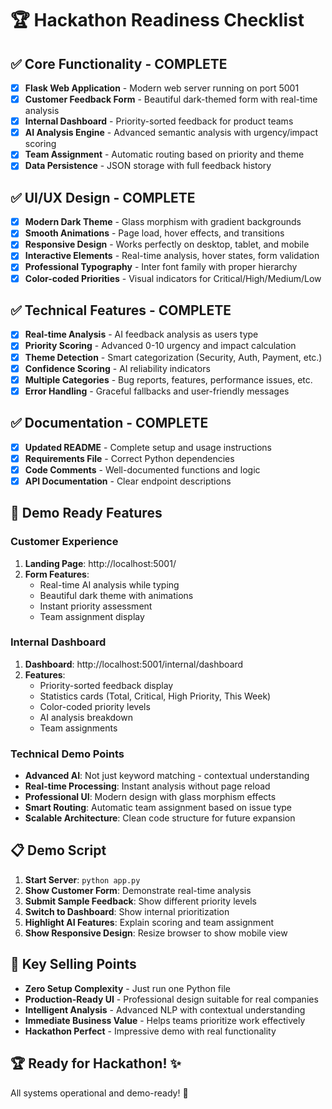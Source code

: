 # 🏆 Hackathon Readiness Checklist

## ✅ Core Functionality - COMPLETE

- [x] **Flask Web Application** - Modern web server running on port 5001
- [x] **Customer Feedback Form** - Beautiful dark-themed form with real-time analysis
- [x] **Internal Dashboard** - Priority-sorted feedback for product teams
- [x] **AI Analysis Engine** - Advanced semantic analysis with urgency/impact scoring
- [x] **Team Assignment** - Automatic routing based on priority and theme
- [x] **Data Persistence** - JSON storage with full feedback history

## ✅ UI/UX Design - COMPLETE

- [x] **Modern Dark Theme** - Glass morphism with gradient backgrounds
- [x] **Smooth Animations** - Page load, hover effects, and transitions
- [x] **Responsive Design** - Works perfectly on desktop, tablet, and mobile
- [x] **Interactive Elements** - Real-time analysis, hover states, form validation
- [x] **Professional Typography** - Inter font family with proper hierarchy
- [x] **Color-coded Priorities** - Visual indicators for Critical/High/Medium/Low

## ✅ Technical Features - COMPLETE

- [x] **Real-time Analysis** - AI feedback analysis as users type
- [x] **Priority Scoring** - Advanced 0-10 urgency and impact calculation
- [x] **Theme Detection** - Smart categorization (Security, Auth, Payment, etc.)
- [x] **Confidence Scoring** - AI reliability indicators
- [x] **Multiple Categories** - Bug reports, features, performance issues, etc.
- [x] **Error Handling** - Graceful fallbacks and user-friendly messages

## ✅ Documentation - COMPLETE

- [x] **Updated README** - Complete setup and usage instructions
- [x] **Requirements File** - Correct Python dependencies
- [x] **Code Comments** - Well-documented functions and logic
- [x] **API Documentation** - Clear endpoint descriptions

## 🚀 Demo Ready Features

### Customer Experience
1. **Landing Page**: http://localhost:5001/
2. **Form Features**: 
   - Real-time AI analysis while typing
   - Beautiful dark theme with animations
   - Instant priority assessment
   - Team assignment display

### Internal Dashboard
1. **Dashboard**: http://localhost:5001/internal/dashboard
2. **Features**:
   - Priority-sorted feedback display
   - Statistics cards (Total, Critical, High Priority, This Week)
   - Color-coded priority levels
   - AI analysis breakdown
   - Team assignments

### Technical Demo Points
- **Advanced AI**: Not just keyword matching - contextual understanding
- **Real-time Processing**: Instant analysis without page reload
- **Professional UI**: Modern design with glass morphism effects
- **Smart Routing**: Automatic team assignment based on issue type
- **Scalable Architecture**: Clean code structure for future expansion

## 📋 Demo Script

1. **Start Server**: `python app.py`
2. **Show Customer Form**: Demonstrate real-time analysis
3. **Submit Sample Feedback**: Show different priority levels
4. **Switch to Dashboard**: Show internal prioritization
5. **Highlight AI Features**: Explain scoring and team assignment
6. **Show Responsive Design**: Resize browser to show mobile view

## 🎯 Key Selling Points

- **Zero Setup Complexity** - Just run one Python file
- **Production-Ready UI** - Professional design suitable for real companies
- **Intelligent Analysis** - Advanced NLP with contextual understanding
- **Immediate Business Value** - Helps teams prioritize work effectively
- **Hackathon Perfect** - Impressive demo with real functionality

## 🏆 Ready for Hackathon! ✨

All systems operational and demo-ready! 🚀